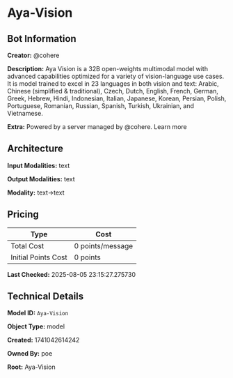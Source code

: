# Aya-Vision

## Bot Information

**Creator:** @cohere

**Description:** Aya Vision is a 32B open-weights multimodal model with advanced capabilities optimized for a variety of vision-language use cases. It is model trained to excel in 23 languages in both vision and text: Arabic, Chinese (simplified & traditional), Czech, Dutch, English, French, German, Greek, Hebrew, Hindi, Indonesian, Italian, Japanese, Korean, Persian, Polish, Portuguese, Romanian, Russian, Spanish, Turkish, Ukrainian, and Vietnamese.

**Extra:** Powered by a server managed by @cohere. Learn more


## Architecture

**Input Modalities:** text

**Output Modalities:** text

**Modality:** text->text


## Pricing

| Type | Cost |
|------|------|
| Total Cost | 0 points/message |
| Initial Points Cost | 0 points |

**Last Checked:** 2025-08-05 23:15:27.275730


## Technical Details

**Model ID:** `Aya-Vision`

**Object Type:** model

**Created:** 1741042614242

**Owned By:** poe

**Root:** Aya-Vision
